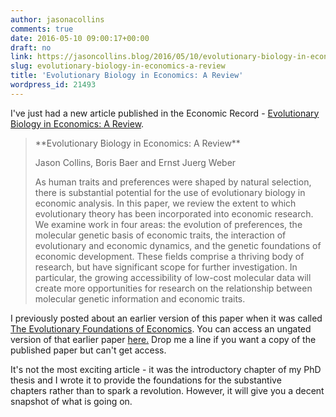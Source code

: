 ```yaml
---
author: jasonacollins
comments: true
date: 2016-05-10 09:00:17+00:00
draft: no
link: https://jasoncollins.blog/2016/05/10/evolutionary-biology-in-economics-a-review/
slug: evolutionary-biology-in-economics-a-review
title: 'Evolutionary Biology in Economics: A Review'
wordpress_id: 21493
---
```


I've just had a new article published in the Economic Record - [Evolutionary Biology in Economics: A Review](http://onlinelibrary.wiley.com/doi/10.1111/1475-4932.12260/abstract).


<blockquote>**Evolutionary Biology in Economics: A Review**

Jason Collins, Boris Baer and Ernst Juerg Weber

As human traits and preferences were shaped by natural selection, there is substantial potential for the use of evolutionary biology in economic analysis. In this paper, we review the extent to which evolutionary theory has been incorporated into economic research. We examine work in four areas: the evolution of preferences, the molecular genetic basis of economic traits, the interaction of evolutionary and economic dynamics, and the genetic foundations of economic development. These fields comprise a thriving body of research, but have significant scope for further investigation. In particular, the growing accessibility of low-cost molecular data will create more opportunities for research on the relationship between molecular genetic information and economic traits.</blockquote>


I previously posted about an earlier version of this paper when it was called [The Evolutionary Foundations of Economics](https://jasoncollins.blog/2015/06/22/the-evolutionary-foundations-of-economics/). You can access an ungated version of that earlier paper [here.](http://ssrn.com/abstract=2599805) Drop me a line if you want a copy of the published paper but can't get access.

It's not the most exciting article - it was the introductory chapter of my PhD thesis and I wrote it to provide the foundations for the substantive chapters rather than to spark a revolution. However, it will give you a decent snapshot of what is going on.
